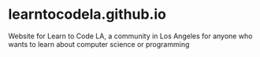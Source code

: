 # learntocodela.github.io
Website for Learn to Code LA, a community in Los Angeles for anyone who wants to learn about computer science or programming

